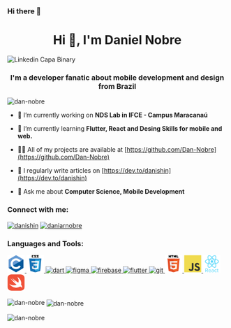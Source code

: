 ### Hi there 👋

<h1 align="center">Hi 👋, I'm Daniel Nobre</h1>

![Linkedin Capa Binary](https://github.com/Dan-Nobre/Dan-Nobre/assets/55868687/9aa65b95-1a62-4f9f-99b1-017f41fbaada)

<h3 align="center">I'm a developer fanatic about mobile development and design from Brazil</h3>


<p align="left"> <img src="https://komarev.com/ghpvc/?username=dan-nobre&label=Profile%20views&color=0e75b6&style=flat" alt="dan-nobre" /> </p>

- 🔭 I’m currently working on **NDS Lab in IFCE - Campus Maracanaú**

- 🌱 I’m currently learning **Flutter, React and Desing Skills for mobile and web.**

- 👨‍💻 All of my projects are available at [https://github.com/Dan-Nobre](https://github.com/Dan-Nobre)

- 📝 I regularly write articles on [https://dev.to/danishin](https://dev.to/danishin)

- 💬 Ask me about **Computer Science, Mobile Development**

<h3 align="left">Connect with me:</h3>
<p align="left">
<a href="https://dev.to/danishin" target="blank"><img align="center" src="https://raw.githubusercontent.com/rahuldkjain/github-profile-readme-generator/master/src/images/icons/Social/devto.svg" alt="danishin" height="30" width="40" /></a>
<a href="https://linkedin.com/in/daniarnobre" target="blank"><img align="center" src="https://raw.githubusercontent.com/rahuldkjain/github-profile-readme-generator/master/src/images/icons/Social/linked-in-alt.svg" alt="daniarnobre" height="30" width="40" /></a>
</p>

<h3 align="left">Languages and Tools:</h3>
<p align="left"> <a href="https://www.cprogramming.com/" target="_blank" rel="noreferrer"> <img src="https://raw.githubusercontent.com/devicons/devicon/master/icons/c/c-original.svg" alt="c" width="40" height="40"/> </a> <a href="https://www.w3schools.com/css/" target="_blank" rel="noreferrer"> <img src="https://raw.githubusercontent.com/devicons/devicon/master/icons/css3/css3-original-wordmark.svg" alt="css3" width="40" height="40"/> </a> <a href="https://dart.dev" target="_blank" rel="noreferrer"> <img src="https://www.vectorlogo.zone/logos/dartlang/dartlang-icon.svg" alt="dart" width="40" height="40"/> </a> <a href="https://www.figma.com/" target="_blank" rel="noreferrer"> <img src="https://www.vectorlogo.zone/logos/figma/figma-icon.svg" alt="figma" width="40" height="40"/> </a> <a href="https://firebase.google.com/" target="_blank" rel="noreferrer"> <img src="https://www.vectorlogo.zone/logos/firebase/firebase-icon.svg" alt="firebase" width="40" height="40"/> </a> <a href="https://flutter.dev" target="_blank" rel="noreferrer"> <img src="https://www.vectorlogo.zone/logos/flutterio/flutterio-icon.svg" alt="flutter" width="40" height="40"/> </a> <a href="https://git-scm.com/" target="_blank" rel="noreferrer"> <img src="https://www.vectorlogo.zone/logos/git-scm/git-scm-icon.svg" alt="git" width="40" height="40"/> </a> <a href="https://www.w3.org/html/" target="_blank" rel="noreferrer"> <img src="https://raw.githubusercontent.com/devicons/devicon/master/icons/html5/html5-original-wordmark.svg" alt="html5" width="40" height="40"/> </a> <a href="https://developer.mozilla.org/en-US/docs/Web/JavaScript" target="_blank" rel="noreferrer"> <img src="https://raw.githubusercontent.com/devicons/devicon/master/icons/javascript/javascript-original.svg" alt="javascript" width="40" height="40"/> </a> <a href="https://reactjs.org/" target="_blank" rel="noreferrer"> <img src="https://raw.githubusercontent.com/devicons/devicon/master/icons/react/react-original-wordmark.svg" alt="react" width="40" height="40"/> </a> <a href="https://developer.apple.com/swift/" target="_blank" rel="noreferrer"> <img src="https://raw.githubusercontent.com/devicons/devicon/master/icons/swift/swift-original.svg" alt="swift" width="40" height="40"/> </a> </p>

<p><img align="left" src="https://github-readme-stats.vercel.app/api/top-langs?username=dan-nobre&show_icons=true&locale=en&layout=compact" alt="dan-nobre" /></p>

<p>&nbsp;<img align="center" src="https://github-readme-stats.vercel.app/api?username=dan-nobre&show_icons=true&locale=en" alt="dan-nobre" /></p>

<p><img align="center" src="https://github-readme-streak-stats.herokuapp.com/?user=dan-nobre&" alt="dan-nobre" /></p>

